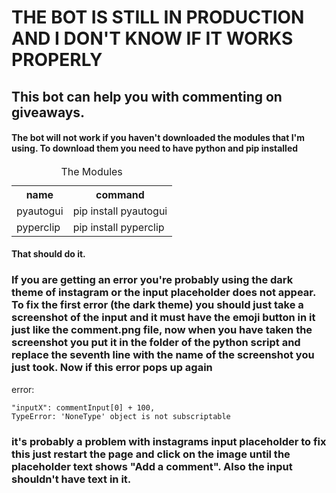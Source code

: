 # THE BOT IS STILL IN PRODUCTION AND I DON'T KNOW IF IT WORKS PROPERLY

## This bot can help you with commenting on giveaways.

#### The bot will not work if you haven't downloaded the modules that I'm using. To download them you need to have python and pip installed

<table>
  <caption>The Modules</caption>
  <tr>
    <th>
      name
    </th>
    <th>
      command
    </th>
  </tr>
  <tr>
    <td>pyautogui</td>
    <td>pip install pyautogui</td>
  </tr>
  <tr>
    <td>pyperclip</td>
    <td>pip install pyperclip</td>
  </tr>
</table>

#### That should do it.

### If you are getting an error you're probably using the dark theme of instagram or the input placeholder does not appear. To fix the first error (the dark theme) you should just take a screenshot of the input and it must have the emoji button in it just like the comment.png file, now when you have taken the screenshot you put it in the folder of the python script and replace the seventh line with the name of the screenshot you just took. Now if this error pops up again

error:

```
"inputX": commentInput[0] + 100,
TypeError: 'NoneType' object is not subscriptable
```

### it's probably a problem with instagrams input placeholder to fix this just restart the page and click on the image until the placeholder text shows "Add a comment". Also the input shouldn't have text in it.
